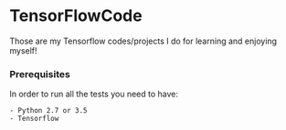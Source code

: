 # TensorFlowCode

Those are my Tensorflow codes/projects I do for learning and enjoying myself!

### Prerequisites

In order to run all the tests you need to have:

```
- Python 2.7 or 3.5
- Tensorflow
```

